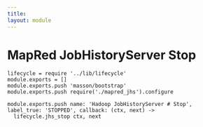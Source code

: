 ```yaml
---
title: 
layout: module
---
```


# MapRed JobHistoryServer Stop

    lifecycle = require '../lib/lifecycle'
    module.exports = []
    module.exports.push 'masson/bootstrap'
    module.exports.push require('./mapred_jhs').configure

    module.exports.push name: 'Hadoop JobHistoryServer # Stop', label_true: 'STOPPED', callback: (ctx, next) ->
      lifecycle.jhs_stop ctx, next
